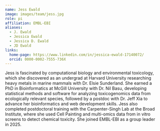 ```yaml
---
name: Jess Ewald
image: images/team/jess.jpg
role: pi
affiliation: EMBL-EBI
aliases:
  - J. Ewald
  - Jessica Ewald
  - Jessica D. Ewald
  - JD Ewald
links:
  home-page: https://www.linkedin.com/in/jessica-ewald-17140072/
  orcid: 0000-0002-7555-736X
---
```


Jess is fascinated by computational biology and environmental toxicology, which she discovered as an undergrad at Harvard University researching heavy metals in marine mammals with Dr. Elsie Sunderland. She earned a PhD in Bioinformatics at McGill University with Dr. Nil Basu, developing statistical methods and software for analyzing toxicogenomics data from ecologically relevant species, followed by a postdoc with Dr. Jeff Xia to advance her bioinformatics and web development skills. Jess also completed postdoctoral training with the Carpenter-Singh Lab at the Broad Institute, where she used Cell Painting and multi-omics data from in vitro screens to detect chemical toxicity. She joined EMBL-EBI as a group leader in 2025.

